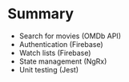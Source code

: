 # Summary 
- Search for movies (OMDb API)
- Authentication (Firebase)
- Watch lists (Firebase)
- State management (NgRx)
- Unit testing (Jest)
